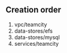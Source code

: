 Creation order
--------------

1. vpc/teamcity
2. data-stores/efs
3. data-stores/mysql
4. services/teamcity
